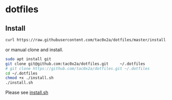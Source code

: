 # dotfiles

## Install

```sh
curl https://raw.githubusercontent.com/tac0x2a/dotfiles/master/install.sh | bash
```

or manual clone and install.

```sh
sudo apt install git
git clone git@github.com:tac0x2a/dotfiles.git     ~/.dotfiles
# git clone https://github.com/tac0x2a/dotfiles.git ~/.dotfiles
cd ~/.dotfiles
chmod +x ./install.sh
./install.sh
```

Please see [install.sh](install.shh)
